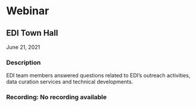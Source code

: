 # Webinar

## EDI Town Hall

June 21, 2021

### Description

EDI team members answered questions related to EDI’s outreach activities, data curation services and technical developments.

### Recording: No recording available
<!-- Webinars -->
